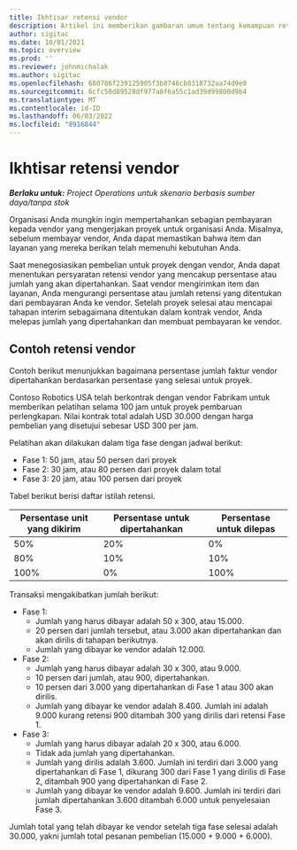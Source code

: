 ```yaml
---
title: Ikhtisar retensi vendor
description: Artikel ini memberikan gambaran umum tentang kemampuan retensi vendor.
author: sigitac
ms.date: 10/01/2021
ms.topic: overview
ms.prod: ''
ms.reviewer: johnmichalak
ms.author: sigitac
ms.openlocfilehash: 680786f239125905f3b8746cb8318732aa74d9e0
ms.sourcegitcommit: 6cfc50d89528df977a8f6a55c1ad39d99800d9b4
ms.translationtype: MT
ms.contentlocale: id-ID
ms.lasthandoff: 06/03/2022
ms.locfileid: "8916844"
---
```

# <a name="vendor-retention-overview"></a>Ikhtisar retensi vendor

_**Berlaku untuk:** Project Operations untuk skenario berbasis sumber daya/tanpa stok_

Organisasi Anda mungkin ingin mempertahankan sebagian pembayaran kepada vendor yang mengerjakan proyek untuk organisasi Anda. Misalnya, sebelum membayar vendor, Anda dapat memastikan bahwa item dan layanan yang mereka berikan telah memenuhi kebutuhan Anda.

Saat menegosiasikan pembelian untuk proyek dengan vendor, Anda dapat menentukan persyaratan retensi vendor yang mencakup persentase atau jumlah yang akan dipertahankan. Saat vendor mengirimkan item dan layanan, Anda mengurangi persentase atau jumlah retensi yang ditentukan dari pembayaran Anda ke vendor. Setelah proyek selesai atau mencapai tahapan interim sebagaimana ditentukan dalam kontrak vendor, Anda melepas jumlah yang dipertahankan dan membuat pembayaran ke vendor.

## <a name="vendor-retention-example"></a>Contoh retensi vendor

Contoh berikut menunjukkan bagaimana persentase jumlah faktur vendor dipertahankan berdasarkan persentase yang selesai untuk proyek.

Contoso Robotics USA telah berkontrak dengan vendor Fabrikam untuk memberikan pelatihan selama 100 jam untuk proyek pembaruan perlengkapan. Nilai kontrak total adalah USD 30.000 dengan harga pembelian yang disetujui sebesar USD 300 per jam.

Pelatihan akan dilakukan dalam tiga fase dengan jadwal berikut:

- Fase 1: 50 jam, atau 50 persen dari proyek
- Fase 2: 30 jam, atau 80 persen dari proyek dalam total
- Fase 3: 20 jam, atau 100 persen dari proyek

Tabel berikut berisi daftar istilah retensi.

| **Persentase unit yang dikirim** | **Persentase untuk dipertahankan** | **Persentase untuk dilepas** |
| --- | --- | --- |
| 50% | 20% | 0% |
| 80% | 10% | 10% |
| 100% | 0% | 100% |

Transaksi mengakibatkan jumlah berikut:

- Fase 1:
  - Jumlah yang harus dibayar adalah 50 x 300, atau 15.000.
  - 20 persen dari jumlah tersebut, atau 3.000 akan dipertahankan dan akan dirilis di tahapan berikutnya.
  - Jumlah yang dibayar ke vendor adalah 12.000.
- Fase 2:
  - Jumlah yang harus dibayar adalah 30 x 300, atau 9.000.
  - 10 persen dari jumlah, atau 900, dipertahankan.
  - 10 persen dari 3.000 yang dipertahankan di Fase 1 atau 300 akan dirilis.
  - Jumlah yang dibayar ke vendor adalah 8.400. Jumlah ini adalah 9.000 kurang retensi 900 ditambah 300 yang dirilis dari retensi Fase 1.
- Fase 3:
  - Jumlah yang harus dibayar adalah 20 x 300, atau 6.000.
  - Tidak ada jumlah yang dipertahankan.
  - Jumlah yang dirilis adalah 3.600. Jumlah ini terdiri dari 3.000 yang dipertahankan di Fase 1, dikurang 300 dari Fase 1 yang dirilis di Fase 2, ditambah 900 yang dipertahankan di Fase 2.
  - Jumlah yang dibayar ke vendor adalah 9.600. Jumlah ini terdiri dari jumlah dipertahankan 3.600 ditambah 6.000 untuk penyelesaian Fase 3.

Jumlah total yang telah dibayar ke vendor setelah tiga fase selesai adalah 30.000, yakni jumlah total pesanan pembelian (15.000 + 9.000 + 6.000).

